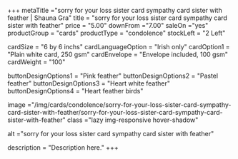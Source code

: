 +++
metaTitle ="sorry for your loss sister card sympathy card sister with feather | Shauna Gra"
title = "sorry for your loss sister card sympathy card sister with feather"
price = "5.00"
downFrom ="7.00"
saleOn ="yes"
productGroup = "cards"
productType = "condolence"
stockLeft = "2 Left" 
 
cardSize = "6  by 6 inchs" 
cardLanguageOption = "Irish only" 
cardOption1 = "Plain white card, 250 gsm" 
cardEnvelope = "Envelope included, 100 gsm" 
cardWeight = "100" 
 
buttonDesignOptions1 = "Pink feather"
buttonDesignOptions2 = "Pastel feather"
buttonDesignOptions3 = "Heart white feather"
buttonDesignOptions4 = "Heart feather birds"
 
image ="/img/cards/condolence/sorry-for-your-loss-sister-card-sympathy-card-sister-with-feather/sorry-for-your-loss-sister-card-sympathy-card-sister-with-feather"
class ="lazy img-responsive hover-shadow"

alt ="sorry for your loss sister card sympathy card sister with feather"
 
description = "Description here."
+++
